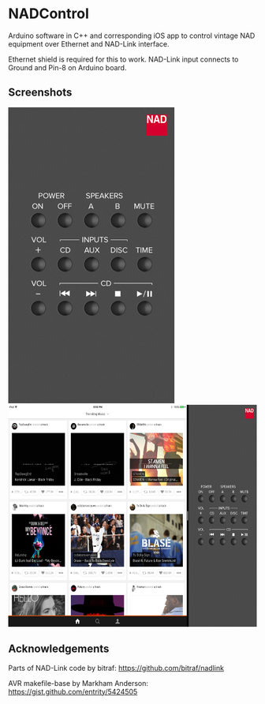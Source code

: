 # NADControl
Arduino software in C++ and corresponding iOS app to control vintage NAD equipment over Ethernet and NAD-Link interface.

Ethernet shield is required for this to work. NAD-Link input connects to Ground and Pin-8 on Arduino board.


Screenshots
----------

<img src="/docs/iphone.png" alt="iPhone screenshot" height="600">

<img src="/docs/ipad-pro.png" alt="iPad Pro split mode screenshot" width="600" height="450">


Acknowledgements
----------

Parts of NAD-Link code by bitraf: https://github.com/bitraf/nadlink

AVR makefile-base by Markham Anderson: https://gist.github.com/entrity/5424505
